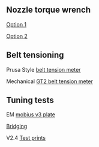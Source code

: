 ## Nozzle torque wrench

[Option 1](https://www.thingiverse.com/thing:4738816)

[Option 2](https://www.thingiverse.com/thing:4332963)


## Belt tensioning

Prusa Style [belt tension meter](https://github.com/VoronDesign/VoronUsers/tree/master/printer_mods/Kruppes/Tension_Meter)

Mechanical [GT2 belt tension meter](https://github.com/Diyshift/3D-Printer/tree/main/GT2%20Belt%20Tension%20Meter)

## Tuning tests

EM [mobius v3 plate](/stl-3mf/front_drive_plate.stl)

[Bridging](https://www.thingiverse.com/thing:476845)

V2.4 [Test prints](https://github.com/VoronDesign/Voron-2/tree/Voron2.4/STLs/Test_Prints)
